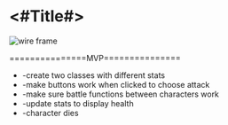 #  <#Title#>
![wire frame](https://i.imgur.com/msuuInL.jpg)

===============MVP===============
<ul>
<li>-create two classes with different stats</li>
<li>-make buttons work when clicked to choose attack</li>
<li>-make sure battle functions between characters work</li>
<li>-update stats to display health</li>
<li>-character dies</li>
</ul>
